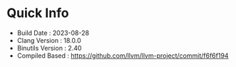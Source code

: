# Quick Info
* Build Date : 2023-08-28
* Clang Version : 18.0.0
* Binutils Version : 2.40
* Compiled Based : https://github.com/llvm/llvm-project/commit/f6f6f194
